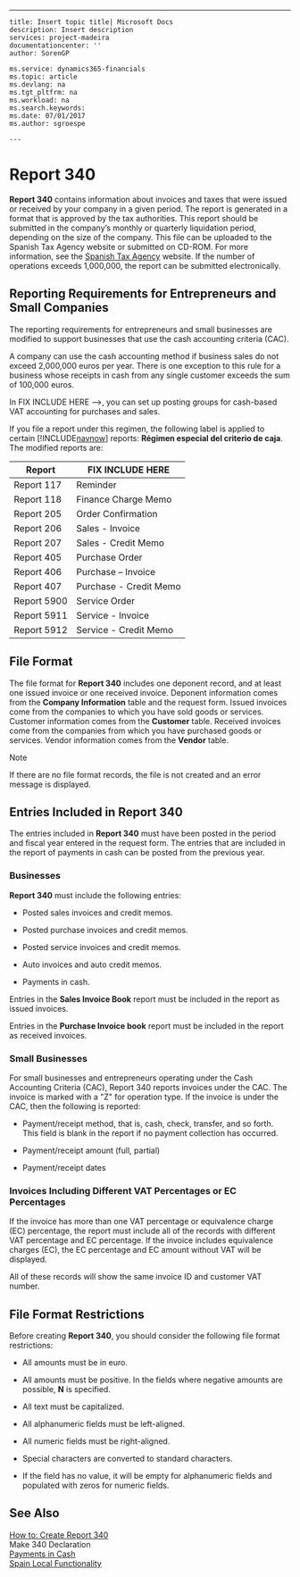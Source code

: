 ---
    title: Insert topic title| Microsoft Docs
    description: Insert description
    services: project-madeira
    documentationcenter: ''
    author: SorenGP

    ms.service: dynamics365-financials
    ms.topic: article
    ms.devlang: na
    ms.tgt_pltfrm: na
    ms.workload: na
    ms.search.keywords:
    ms.date: 07/01/2017
    ms.author: sgroespe

    ---
# Report 340
**Report 340** contains information about invoices and taxes that were issued or received by your company in a given period. The report is generated in a format that is approved by the tax authorities. This report should be submitted in the company’s monthly or quarterly liquidation period, depending on the size of the company. This file can be uploaded to the Spanish Tax Agency website or submitted on CD-ROM. For more information, see the [Spanish Tax Agency](http://www.aeat.es/wps/portal/Home?channel=1af861cd949a1010VgnVCM100000d7005a80____&ver=L&site=56d8237c0bc1ff00VgnVCM100000d7005a80____&idioma=es_ES&menu=0&img=0) website. If the number of operations exceeds 1,000,000, the report can be submitted electronically.  
  
## Reporting Requirements for Entrepreneurs and Small Companies  
 The reporting requirements for entrepreneurs and small businesses are modified to support businesses that use the cash accounting criteria \(CAC\).  
  
 A company can use the cash accounting method if business sales do not exceed 2,000,000 euros per year. There is one exception to this rule for a business whose receipts in cash from any single customer exceeds the sum of 100,000 euros.  
  
 In FIX INCLUDE HERE<!--FIX INCLUDE HERE<!--[!INCLUDE[navnow](../../ApplicationDesign/includes/navnow_md.md)] --> -->, you can set up posting groups for cash-based VAT accounting for purchases and sales.  
  
 If you file a report under this regimen, the following label is applied to certain [!INCLUDE[navnow](../../ApplicationDesign/includes/navnow_md.md)] reports: **Régimen especial del criterio de caja**. The modified reports are:  
  
|Report|FIX INCLUDE HERE<!--[!INCLUDE[bp_tabledescription](../../ApplicationDesign/includes/bp_tabledescription_md.md)] -->|  
|------------|---------------------------------------|  
|Report 117|Reminder|  
|Report 118|Finance Charge Memo|  
|Report 205|Order Confirmation|  
|Report 206|Sales - Invoice|  
|Report 207|Sales - Credit Memo|  
|Report 405|Purchase Order|  
|Report 406|Purchase – Invoice|  
|Report 407|Purchase - Credit Memo|  
|Report 5900|Service Order|  
|Report 5911|Service - Invoice|  
|Report 5912|Service - Credit Memo|  
  
## File Format  
 The file format for **Report 340** includes one deponent record, and at least one issued invoice or one received invoice. Deponent information comes from the **Company Information** table and the request form. Issued invoices come from the companies to which you have sold goods or services. Customer information comes from the **Customer** table. Received invoices come from the companies from which you have purchased goods or services. Vendor information comes from the **Vendor** table.  
  
> [!NOTE]  
>  If there are no file format records, the file is not created and an error message is displayed.  
  
## Entries Included in Report 340  
 The entries included in **Report 340** must have been posted in the period and fiscal year entered in the request form. The entries that are included in the report of payments in cash can be posted from the previous year.  
  
### Businesses  
 **Report 340** must include the following entries:  
  
-   Posted sales invoices and credit memos.  
  
-   Posted purchase invoices and credit memos.  
  
-   Posted service invoices and credit memos.  
  
-   Auto invoices and auto credit memos.  
  
-   Payments in cash.  
  
 Entries in the **Sales Invoice Book** report must be included in the report as issued invoices.  
  
 Entries in the **Purchase Invoice book** report must be included in the report as received invoices.  
  
### Small Businesses  
 For small businesses and entrepreneurs operating under the Cash Accounting Criteria \(CAC\), Report 340 reports invoices under the CAC. The invoice is marked with a "Z" for operation type. If the invoice is under the CAC, then the following is reported:  
  
-   Payment\/receipt method, that is, cash, check, transfer, and so forth. This field is blank in the report if no payment collection has occurred.  
  
-   Payment\/receipt amount \(full, partial\)  
  
-   Payment\/receipt dates  
  
### Invoices Including Different VAT Percentages or EC Percentages  
 If the invoice has more than one VAT percentage or equivalence charge \(EC\) percentage, the report must include all of the records with different VAT percentage and EC percentage. If the invoice includes equivalence charges \(EC\), the EC percentage and EC amount without VAT will be displayed.  
  
 All of these records will show the same invoice ID and customer VAT number.  
  
## File Format Restrictions  
 Before creating **Report 340**, you should consider the following file format restrictions:  
  
-   All amounts must be in euro.  
  
-   All amounts must be positive. In the fields where negative amounts are possible, **N** is specified.  
  
-   All text must be capitalized.  
  
-   All alphanumeric fields must be left-aligned.  
  
-   All numeric fields must be right-aligned.  
  
-   Special characters are converted to standard characters.  
  
-   If the field has no value, it will be empty for alphanumeric fields and populated with zeros for numeric fields.  
  
## See Also  
 [How to: Create Report 340](../../LocalFunctionalityForMicrosoftDynamicsNav2016/Spain/how-to-create-report-340.md)   
 Make 340 Declaration   
 [Payments in Cash](../../LocalFunctionalityForMicrosoftDynamicsNav2016/Spain/payments-in-cash.md)   
 [Spain Local Functionality](../../LocalFunctionalityForMicrosoftDynamicsNav2016/Spain/spain-local-functionality.md)